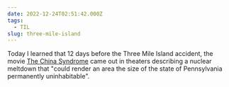 ```yaml
---
date: 2022-12-24T02:51:42.000Z
tags:
  - TIL
slug: three-mile-island
---
```

Today I learned that 12 days before the Three Mile Island accident, the movie [The China Syndrome](https://en.wikipedia.org/wiki/The_China_Syndrome) came out in theaters describing a nuclear meltdown that "could render an area the size of the state of Pennsylvania permanently uninhabitable". 